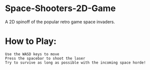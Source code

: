 # Space-Shooters-2D-Game
A 2D spinoff of the popular retro game space invaders.

# How to Play:
    Use the WASD keys to move
    Press the spacebar to shoot the laser
    Try to survive as long as possible with the incoming space horde!
